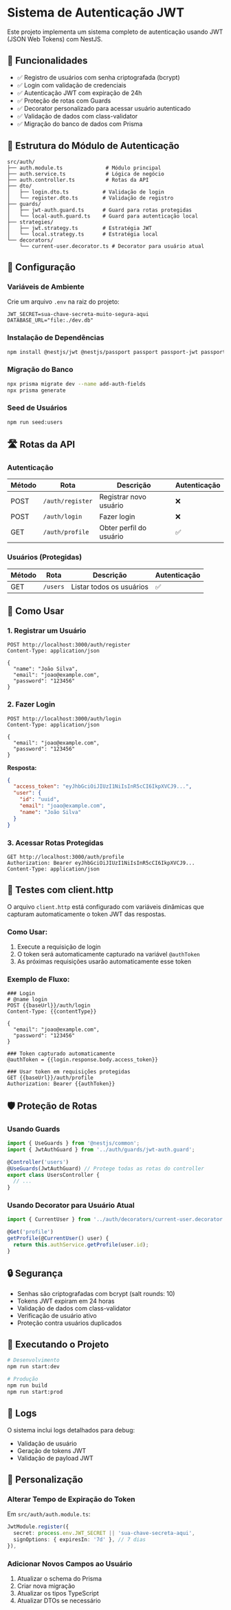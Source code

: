 # Sistema de Autenticação JWT

Este projeto implementa um sistema completo de autenticação usando JWT (JSON Web Tokens) com NestJS.

## 🚀 Funcionalidades

- ✅ Registro de usuários com senha criptografada (bcrypt)
- ✅ Login com validação de credenciais
- ✅ Autenticação JWT com expiração de 24h
- ✅ Proteção de rotas com Guards
- ✅ Decorator personalizado para acessar usuário autenticado
- ✅ Validação de dados com class-validator
- ✅ Migração do banco de dados com Prisma

## 📁 Estrutura do Módulo de Autenticação

```
src/auth/
├── auth.module.ts              # Módulo principal
├── auth.service.ts             # Lógica de negócio
├── auth.controller.ts          # Rotas da API
├── dto/
│   ├── login.dto.ts           # Validação de login
│   └── register.dto.ts        # Validação de registro
├── guards/
│   ├── jwt-auth.guard.ts      # Guard para rotas protegidas
│   └── local-auth.guard.ts    # Guard para autenticação local
├── strategies/
│   ├── jwt.strategy.ts        # Estratégia JWT
│   └── local.strategy.ts      # Estratégia local
└── decorators/
    └── current-user.decorator.ts # Decorator para usuário atual
```

## 🔧 Configuração

### Variáveis de Ambiente

Crie um arquivo `.env` na raiz do projeto:

```env
JWT_SECRET=sua-chave-secreta-muito-segura-aqui
DATABASE_URL="file:./dev.db"
```

### Instalação de Dependências

```bash
npm install @nestjs/jwt @nestjs/passport passport passport-jwt passport-local bcryptjs @types/bcryptjs @types/passport-jwt @types/passport-local
```

### Migração do Banco

```bash
npx prisma migrate dev --name add-auth-fields
npx prisma generate
```

### Seed de Usuários

```bash
npm run seed:users
```

## 🛣️ Rotas da API

### Autenticação

| Método | Rota | Descrição | Autenticação |
|--------|------|-----------|--------------|
| POST | `/auth/register` | Registrar novo usuário | ❌ |
| POST | `/auth/login` | Fazer login | ❌ |
| GET | `/auth/profile` | Obter perfil do usuário | ✅ |

### Usuários (Protegidas)

| Método | Rota | Descrição | Autenticação |
|--------|------|-----------|--------------|
| GET | `/users` | Listar todos os usuários | ✅ |

## 🔐 Como Usar

### 1. Registrar um Usuário

```http
POST http://localhost:3000/auth/register
Content-Type: application/json

{
  "name": "João Silva",
  "email": "joao@example.com",
  "password": "123456"
}
```

### 2. Fazer Login

```http
POST http://localhost:3000/auth/login
Content-Type: application/json

{
  "email": "joao@example.com",
  "password": "123456"
}
```

**Resposta:**
```json
{
  "access_token": "eyJhbGciOiJIUzI1NiIsInR5cCI6IkpXVCJ9...",
  "user": {
    "id": "uuid",
    "email": "joao@example.com",
    "name": "João Silva"
  }
}
```

### 3. Acessar Rotas Protegidas

```http
GET http://localhost:3000/auth/profile
Authorization: Bearer eyJhbGciOiJIUzI1NiIsInR5cCI6IkpXVCJ9...
Content-Type: application/json
```

## 🧪 Testes com client.http

O arquivo `client.http` está configurado com variáveis dinâmicas que capturam automaticamente o token JWT das respostas.

### Como Usar:

1. Execute a requisição de login
2. O token será automaticamente capturado na variável `@authToken`
3. As próximas requisições usarão automaticamente esse token

### Exemplo de Fluxo:

```http
### Login
# @name login
POST {{baseUrl}}/auth/login
Content-Type: {{contentType}}

{
  "email": "joao@example.com",
  "password": "123456"
}

### Token capturado automaticamente
@authToken = {{login.response.body.access_token}}

### Usar token em requisições protegidas
GET {{baseUrl}}/auth/profile
Authorization: Bearer {{authToken}}
```

## 🛡️ Proteção de Rotas

### Usando Guards

```typescript
import { UseGuards } from '@nestjs/common';
import { JwtAuthGuard } from '../auth/guards/jwt-auth.guard';

@Controller('users')
@UseGuards(JwtAuthGuard) // Protege todas as rotas do controller
export class UsersController {
  // ...
}
```

### Usando Decorator para Usuário Atual

```typescript
import { CurrentUser } from '../auth/decorators/current-user.decorator';

@Get('profile')
getProfile(@CurrentUser() user) {
  return this.authService.getProfile(user.id);
}
```

## 🔒 Segurança

- Senhas são criptografadas com bcrypt (salt rounds: 10)
- Tokens JWT expiram em 24 horas
- Validação de dados com class-validator
- Verificação de usuário ativo
- Proteção contra usuários duplicados

## 🚀 Executando o Projeto

```bash
# Desenvolvimento
npm run start:dev

# Produção
npm run build
npm run start:prod
```

## 📝 Logs

O sistema inclui logs detalhados para debug:
- Validação de usuário
- Geração de tokens JWT
- Validação de payload JWT

## 🔧 Personalização

### Alterar Tempo de Expiração do Token

Em `src/auth/auth.module.ts`:

```typescript
JwtModule.register({
  secret: process.env.JWT_SECRET || 'sua-chave-secreta-aqui',
  signOptions: { expiresIn: '7d' }, // 7 dias
}),
```

### Adicionar Novos Campos ao Usuário

1. Atualizar o schema do Prisma
2. Criar nova migração
3. Atualizar os tipos TypeScript
4. Atualizar DTOs se necessário
